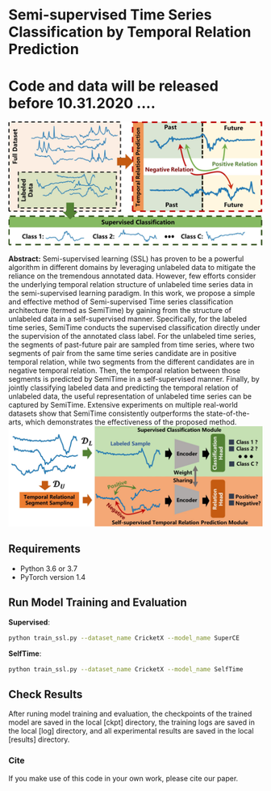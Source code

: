 # Semi-supervised Time Series Classification by Temporal Relation Prediction

# Code and data will be released before 10.31.2020 ....


![motivation](img/motivation.jpg)



**Abstract:** Semi-supervised learning (SSL) has proven to be a powerful algorithm in different domains by leveraging unlabeled data to mitigate the reliance on the tremendous annotated data. However, few efforts consider the underlying temporal relation structure of unlabeled time series data in the semi-supervised learning paradigm. In this work, we propose a simple and effective method of Semi-supervised Time series classification architecture (termed as SemiTime) by gaining from the structure of unlabeled data in a self-supervised manner. Specifically, for the labeled time series, SemiTime conducts the supervised classification directly under the supervision of the annotated class label. For the unlabeled time series, the segments of past-future pair are sampled from time series, where two segments of pair from the same time series candidate are in positive temporal relation, while two segments from the different candidates are in negative temporal relation. Then, the temporal relation between those segments is predicted by SemiTime in a self-supervised manner. Finally, by jointly classifying labeled data and predicting the temporal relation of unlabeled data, the useful representation of unlabeled time series can be captured by SemiTime. Extensive experiments on multiple real-world datasets show that SemiTime consistently outperforms the state-of-the-arts, which demonstrates the effectiveness of the proposed method.
![SelfTime](img/method.jpg)

## Requirements

* Python 3.6 or 3.7
* PyTorch version 1.4


## Run Model Training and Evaluation


**Supervised**:
```bash
python train_ssl.py --dataset_name CricketX --model_name SuperCE
```

**SelfTime**:
```bash
python train_ssl.py --dataset_name CricketX --model_name SelfTime
```


## Check Results
After runing model training and evaluation, the checkpoints of the trained model are saved in the local [ckpt] directory, the training logs are saved in the local [log] directory, and all experimental results are saved in the local [results] directory.


### Cite
If you make use of this code in your own work, please cite our paper.
```bash

```
